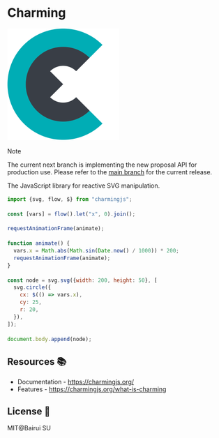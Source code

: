 # Charming

<img src="./img/logo.svg" width="256" alt="logo">

> [!NOTE]
> The current next branch is implementing the new proposal API for production use. Please refer to the [main branch](https://github.com/charming-art/charming/tree/main) for the current release.

The JavaScript library for reactive SVG manipulation.

```js
import {svg, flow, $} from "charmingjs";

const [vars] = flow().let("x", 0).join();

requestAnimationFrame(animate);

function animate() {
  vars.x = Math.abs(Math.sin(Date.now() / 1000)) * 200;
  requestAnimationFrame(animate);
}

const node = svg.svg({width: 200, height: 50}, [
  svg.circle({
    cx: $(() => vars.x),
    cy: 25,
    r: 20,
  }),
]);

document.body.append(node);
```

## Resources 📚

- Documentation - https://charmingjs.org/
- Features - https://charmingjs.org/what-is-charming

## License 📄

MIT@Bairui SU
